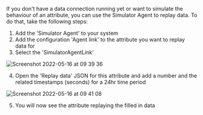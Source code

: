 If you don't have a data connection running yet or want to simulate the behaviour of an attribute, you can use the Simulator Agent to replay data. To do that, take the following steps:
1. Add the 'Simulator Agent' to your system
2. Add the configuration 'Agent link' to the attribute you want to replay data for
3. Select the 'SimulatorAgentLink'

![Screenshot 2022-05-16 at 09 39 36](https://user-images.githubusercontent.com/11444149/168543105-99d11283-b427-404f-a9d8-3a6449ab87d1.png)

4. Open the 'Replay data' JSON for this attribute and add a number and the related timestamps (seconds) for a 24hr time period

![Screenshot 2022-05-16 at 09 41 08](https://user-images.githubusercontent.com/11444149/168543257-d1ff69a7-551b-4cbb-9763-7c31e42c7284.png)

5. You will now see the attribute replaying the filled in data
